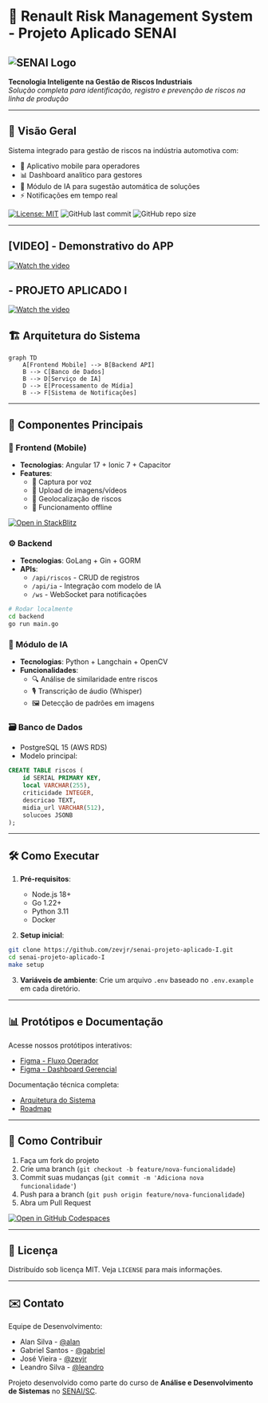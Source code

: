 # 🚀 Renault Risk Management System - Projeto Aplicado SENAI

![SENAI Logo](https://ava.sesisenai.org.br/pluginfile.php/1/theme_senai/logocompact/300x300/1745950167/logo-nova.png)
---

**Tecnologia Inteligente na Gestão de Riscos Industriais**  
*Solução completa para identificação, registro e prevenção de riscos na linha de produção*

---

## 📌 Visão Geral

Sistema integrado para gestão de riscos na indústria automotiva com:
- 📱 Aplicativo mobile para operadores
- 📊 Dashboard analítico para gestores
- 🧠 Módulo de IA para sugestão automática de soluções
- ⚡ Notificações em tempo real

[![License: MIT](https://img.shields.io/badge/License-MIT-yellow.svg)](https://opensource.org/licenses/MIT)
![GitHub last commit](https://img.shields.io/github/last-commit/zevjr/senai-projeto-aplicado-I)
![GitHub repo size](https://img.shields.io/github/repo-size/zevjr/senai-projeto-aplicado-I)

---
## [VIDEO] - Demonstrativo do APP
[![Watch the video](https://img.youtube.com/vi/I1zNt1AEwpo/maxresdefault.jpg)](https://youtu.be/I1zNt1AEwpo)

## - PROJETO APLICADO I
[![Watch the video](https://img.youtube.com/vi/6StBDyFVTvw/maxresdefault.jpg)](https://youtu.be/6StBDyFVTvw)

## 🏗️ Arquitetura do Sistema

```mermaid
graph TD
    A[Frontend Mobile] --> B[Backend API]
    B --> C[Banco de Dados]
    B --> D[Serviço de IA]
    D --> E[Processamento de Mídia]
    B --> F[Sistema de Notificações]
```

---

## 🧩 Componentes Principais

### 📱 Frontend (Mobile)
- **Tecnologias**: Angular 17 + Ionic 7 + Capacitor
- **Features**:
  - 🎤 Captura por voz
  - 📸 Upload de imagens/vídeos
  - 📍 Geolocalização de riscos
  - 🔄 Funcionamento offline

[![Open in StackBlitz](https://developer.stackblitz.com/img/open_in_stackblitz.svg)](https://stackblitz.com/github/zevjr/senai-projeto-aplicado-I/tree/main/frontend)

### ⚙️ Backend
- **Tecnologias**: GoLang + Gin + GORM
- **APIs**:
  - `/api/riscos` - CRUD de registros
  - `/api/ia` - Integração com modelo de IA
  - `/ws` - WebSocket para notificações

```bash
# Rodar localmente
cd backend
go run main.go
```

### 🧠 Módulo de IA
- **Tecnologias**: Python + Langchain + OpenCV
- **Funcionalidades**:
  - 🔍 Análise de similaridade entre riscos
  - 🎙️ Transcrição de áudio (Whisper)
  - 🖼️ Detecção de padrões em imagens

### 🗃️ Banco de Dados
- PostgreSQL 15 (AWS RDS)
- Modelo principal:
```sql
CREATE TABLE riscos (
    id SERIAL PRIMARY KEY,
    local VARCHAR(255),
    criticidade INTEGER,
    descricao TEXT,
    midia_url VARCHAR(512),
    solucoes JSONB
);
```

---

## 🛠️ Como Executar

1. **Pré-requisitos**:
   - Node.js 18+
   - Go 1.22+
   - Python 3.11
   - Docker

2. **Setup inicial**:
```bash
git clone https://github.com/zevjr/senai-projeto-aplicado-I.git
cd senai-projeto-aplicado-I
make setup
```

3. **Variáveis de ambiente**:
Crie um arquivo `.env` baseado no `.env.example` em cada diretório.

---

## 📊 Protótipos e Documentação

Acesse nossos protótipos interativos:
- [Figma - Fluxo Operador](https://figma.com/link-prototype)
- [Figma - Dashboard Gerencial](https://figma.com/link-dashboard)

Documentação técnica completa:
- [Arquitetura do Sistema](docs/ARCHITECTURE.md)
- [Roadmap](docs/ROADMAP.md)

---

## 🤝 Como Contribuir

1. Faça um fork do projeto
2. Crie uma branch (`git checkout -b feature/nova-funcionalidade`)
3. Commit suas mudanças (`git commit -m 'Adiciona nova funcionalidade'`)
4. Push para a branch (`git push origin feature/nova-funcionalidade`)
5. Abra um Pull Request

[![Open in GitHub Codespaces](https://github.com/codespaces/badge.svg)](https://codespaces.new/zevjr/senai-projeto-aplicado-I)

---

## 📜 Licença

Distribuído sob licença MIT. Veja `LICENSE` para mais informações.

---

## ✉️ Contato

Equipe de Desenvolvimento:
- Alan Silva - [@alan](https://github.com/alan)
- Gabriel Santos - [@gabriel](https://github.com/gabriel)
- José Vieira - [@zevjr](https://github.com/zevjr)
- Leandro Silva - [@leandro](https://github.com/leandro)

Projeto desenvolvido como parte do curso de **Análise e Desenvolvimento de Sistemas** no [SENAI/SC](https://www.sc.senai.br/).
